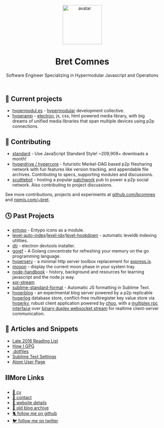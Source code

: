 <header class="header">
  <img class="avatar" src="https://www.gravatar.com/avatar/8d8b82740cb7ca994449cccd1dfdef5f?s=500" alt="avatar" height="128" width="128">
  <h1 class="title">Bret Comnes</h1>
  <p class="subtitle">Software Engineer Specializing in Hypermodular Javascript and Operations</p>
</header>

## 🌝 Current projects

- [hypermodul.es](http://hypermodul.es) - [hypermodular](https://opbeat.com/community/posts/hypermodular-development-by-mathias-buus/) development collective.
- [hyperamp](https://github.com/hypermodules/hyperamp) - [electron](http://electron.atom.io), js, css, html powered media library, with big dreams of unified media libraries that span multiple devices using p2p connections.

## 🔭 Contributing

- [standard](https://www.npmjs.com/package/standard) - Use JavaScript Standard Style!  ~209,908+ downloads a month!
- [hyperdrive / hypercore](https://github.com/mafintosh/hyperdrive) - futuristic Merkel-DAG based p2p filesharing network with fun features like version tracking, and appendable file archives.  Contributing to specs, supporting modules and discussions.
- [scuttlebot](https://ssbc.github.io) - hosting a popular [patchwork](https://github.com/ssbc/patchwork) pub to power a p2p social network.  Also contributing to project discussions.

See more contributions, projects and experiments at [github.com/bcomnes](https://github.com/bcomnes) and [npmjs.com/~bret](https://www.npmjs.com/~bret).

## 🕓 Past Projects

- [entypo](https://github.com/hypermodules/entypo) - Entypo icons as a module.
- [level-auto-index](https://github.com/hypermodules/level-auto-index)/[level-idx](https://github.com/hypermodules/level-idx)/[level-hookdown](https://github.com/hypermodules/level-hookdown) - automatic leveldb indexing utilities.
- [dti](https://github.com/hypermodules/dti) - electron devtools installer.
- [goref](https://github.com/bcomnes/goref) - A Golang concentrate for refreshing your memory on the go programming language.
- [hyperserv](https://github.com/bcomnes/hyperserv) - a minimal http server toolbox replacement for [express.js](http://expressjs.com).
- [mooon](https://www.npmjs.com/package/mooon) - display the current moon phase in your system tray.
- [node-handbook](https://github.com/bcomnes/node-handbook) - history, background and resources for learning javascript and the node.js way.
- [xor-stream](https://github.com/bcomnes/xor-stream)
- [sublime-standard-format](https://github.com/bcomnes/sublime-standard-format) - Automatic JS formatting in Sublime Text.
- [hyperblog](https://github.com/bcomnes/hyperblog) - an experimental blog server powered by a p2p replicable [hyperlog](https://github.com/mafintosh/hyperlog) database store, conflict-free multiregister key value store via [hyperkv](https://github.com/substack/hyperkv), robust client application powered by [choo](https://github.com/yoshuawuyts/choo), with a [multiplex rpc interface](https://github.com/substack/multiplex-rpc) over [binary duplex websocket stream](https://github.com/maxogden/websocket-stream) for realtime client-server communication.

## 📰 Articles and Snippets

- [Late 2016 Reading List](https://gist.github.com/bcomnes/6d76c3ace861d4d0ed57f2cde2346ffe)
- [How I GPG](https://gist.github.com/bcomnes/647477a3a143774069755d672cb395ca)
- [.dotfiles](https://github.com/bcomnes/.dotfiles)
- [Sublime Text Settings](https://github.com/bcomnes/sublime-text-settings)
- [Atom User Page](https://atom.io/users/bcomnes)

## ⛓More Links

- [📃 cv](/cv)
- [💬 contact](/contact)
- [🌵 website details](/about)
- [📜 old blog archive](https://github.com/bcomnes/bcomnes.github.io)
- [🐈 follow me on github](https://github.com/bcomnes)
- [🐦 follow me on twitter](https://twitter.com/uhhyeahbret)
